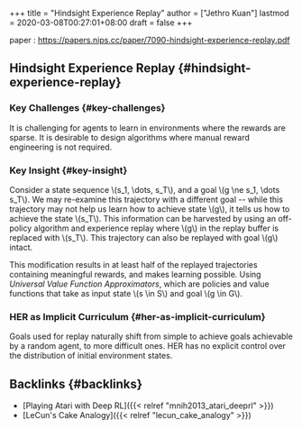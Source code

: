 +++
title = "Hindsight Experience Replay"
author = ["Jethro Kuan"]
lastmod = 2020-03-08T00:27:01+08:00
draft = false
+++

paper
: <https://papers.nips.cc/paper/7090-hindsight-experience-replay.pdf>


## Hindsight Experience Replay {#hindsight-experience-replay}


### Key Challenges {#key-challenges}

It is challenging for agents to learn in environments where the
rewards are sparse. It is desirable to design algorithms where manual
reward engineering is not required.


### Key Insight {#key-insight}

Consider a state sequence \\(s\_1, \dots, s\_T\\), and a goal \\(g \ne s\_1,
\dots s\_T\\). We may re-examine this trajectory with a different goal --
while this trajectory may not help us learn how to achieve state \\(g\\),
it tells us how to achieve the state \\(s\_T\\). This information can be
harvested by using an off-policy algorithm and experience replay where
\\(g\\) in the replay buffer is replaced with \\(s\_T\\). This trajectory can
also be replayed with goal \\(g\\) intact.

This modification results in at least half of the replayed
trajectories containing meaningful rewards, and makes learning
possible. Using _Universal Value Function Approximators_, which are
policies and value functions that take as input state \\(s \in S\\) and
goal \\(g \in G\\).


### HER as Implicit Curriculum {#her-as-implicit-curriculum}

Goals used for replay naturally shift from simple to achieve goals
achievable by a random agent, to more difficult ones. HER has no
explicit control over the distribution of initial environment states.


## Backlinks {#backlinks}

-   [Playing Atari with Deep RL]({{< relref "mnih2013_atari_deeprl" >}})
-   [LeCun's Cake Analogy]({{< relref "lecun_cake_analogy" >}})
